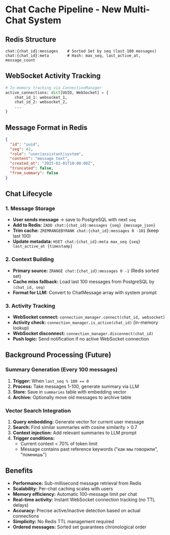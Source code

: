 # Chat Cache Pipeline - New Multi-Chat System

## Redis Structure
```redis
chat:{chat_id}:messages    # Sorted Set by seq (last 100 messages)
chat:{chat_id}:meta        # Hash: max_seq, last_active_at, message_count
```

## WebSocket Activity Tracking
```python
# In-memory tracking via ConnectionManager
active_connections: dict[UUID, WebSocket] = {
    chat_id_1: websocket_1,
    chat_id_2: websocket_2,
    ...
}
```

## Message Format in Redis
```json
{
  "id": "uuid",
  "seq": 42,
  "role": "user|assistant|system",
  "content": "message text",
  "created_at": "2025-01-01T10:00:00Z",
  "truncated": false,
  "from_summary": false
}
```

## Chat Lifecycle

### 1. Message Storage
- **User sends message** → save to PostgreSQL with next `seq`
- **Add to Redis:** `ZADD chat:{chat_id}:messages {seq} {message_json}`
- **Trim cache:** `ZREMRANGEBYRANK chat:{chat_id}:messages 0 -101` (keep last 100)
- **Update metadata:** `HSET chat:{chat_id}:meta max_seq {seq} last_active_at {timestamp}`

### 2. Context Building
- **Primary source:** `ZRANGE chat:{chat_id}:messages 0 -1` (Redis sorted set)
- **Cache miss fallback:** Load last 100 messages from PostgreSQL by `(chat_id, seq)`
- **Format for LLM:** Convert to ChatMessage array with system prompt

### 3. Activity Tracking
- **WebSocket connect:** `connection_manager.connect(chat_id, websocket)`
- **Activity check:** `connection_manager.is_active(chat_id)` (in-memory lookup)
- **WebSocket disconnect:** `connection_manager.disconnect(chat_id)`
- **Push logic:** Send notification if no active WebSocket connection

## Background Processing (Future)

### Summary Generation (Every 100 messages)
1. **Trigger:** When `last_seq % 100 == 0`
2. **Process:** Take messages 1-100, generate summary via LLM
3. **Store:** Save in `summaries` table with embedding vector
4. **Archive:** Optionally move old messages to archive table

### Vector Search Integration
1. **Query embedding:** Generate vector for current user message
2. **Search:** Find similar summaries with cosine similarity > 0.7
3. **Context injection:** Add relevant summaries to LLM prompt
4. **Trigger conditions:**
   - Current context < 70% of token limit
   - Message contains past reference keywords ("как мы говорили", "помнишь")

## Benefits
- **Performance:** Sub-millisecond message retrieval from Redis
- **Scalability:** Per-chat caching scales with users
- **Memory efficiency:** Automatic 100-message limit per chat
- **Real-time activity:** Instant WebSocket connection tracking (no TTL delays)
- **Accuracy:** Precise active/inactive detection based on actual connections
- **Simplicity:** No Redis TTL management required
- **Ordered messages:** Sorted set guarantees chronological order
